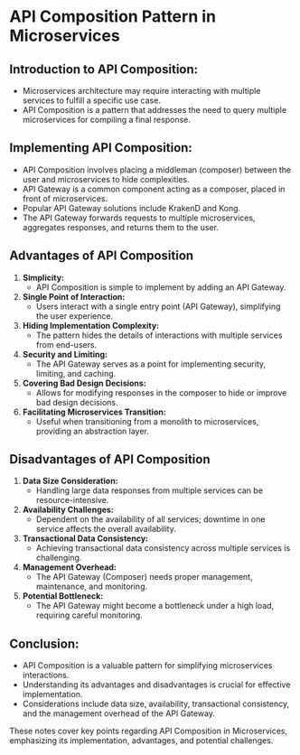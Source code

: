 # API Composition Pattern in Microservices

## **Introduction to API Composition:**
- Microservices architecture may require interacting with multiple services to fulfill a specific use case.
- API Composition is a pattern that addresses the need to query multiple microservices for compiling a final response.

## **Implementing API Composition:**
- API Composition involves placing a middleman (composer) between the user and microservices to hide complexities.
- API Gateway is a common component acting as a composer, placed in front of microservices.
- Popular API Gateway solutions include KrakenD and Kong.
- The API Gateway forwards requests to multiple microservices, aggregates responses, and returns them to the user.

## Advantages of API Composition
1. **Simplicity:**
   - API Composition is simple to implement by adding an API Gateway.
2. **Single Point of Interaction:**
   - Users interact with a single entry point (API Gateway), simplifying the user experience.
3. **Hiding Implementation Complexity:**
   - The pattern hides the details of interactions with multiple services from end-users.
4. **Security and Limiting:**
   - The API Gateway serves as a point for implementing security, limiting, and caching.
5. **Covering Bad Design Decisions:**
   - Allows for modifying responses in the composer to hide or improve bad design decisions.
6. **Facilitating Microservices Transition:**
   - Useful when transitioning from a monolith to microservices, providing an abstraction layer.

## Disadvantages of API Composition
1. **Data Size Consideration:**
   - Handling large data responses from multiple services can be resource-intensive.
2. **Availability Challenges:**
   - Dependent on the availability of all services; downtime in one service affects the overall availability.
3. **Transactional Data Consistency:**
   - Achieving transactional data consistency across multiple services is challenging.
4. **Management Overhead:**
   - The API Gateway (Composer) needs proper management, maintenance, and monitoring.
5. **Potential Bottleneck:**
   - The API Gateway might become a bottleneck under a high load, requiring careful monitoring.

## Conclusion:
- API Composition is a valuable pattern for simplifying microservices interactions.
- Understanding its advantages and disadvantages is crucial for effective implementation.
- Considerations include data size, availability, transactional consistency, and the management overhead of the API Gateway.

These notes cover key points regarding API Composition in Microservices, emphasizing its implementation, advantages, and potential challenges.